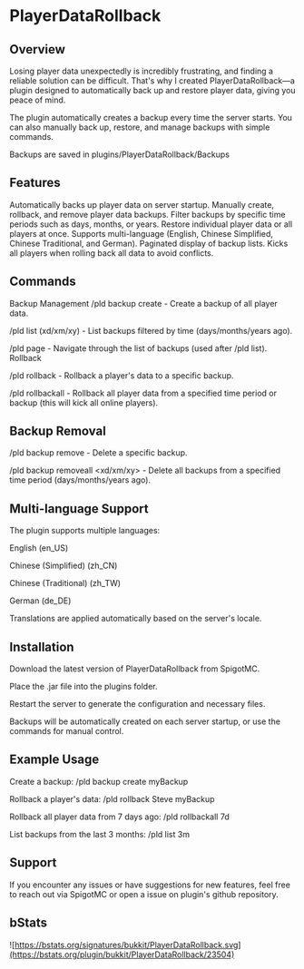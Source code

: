 # PlayerDataRollback​

## Overview
Losing player data unexpectedly is incredibly frustrating, and finding a reliable solution can be difficult. That's why I created PlayerDataRollback—a plugin designed to automatically back up and restore player data, giving you peace of mind.

The plugin automatically creates a backup every time the server starts. You can also manually back up, restore, and manage backups with simple commands.

Backups are saved in plugins/PlayerDataRollback/Backups

## Features
Automatically backs up player data on server startup.
Manually create, rollback, and remove player data backups.
Filter backups by specific time periods such as days, months, or years.
Restore individual player data or all players at once.
Supports multi-language (English, Chinese Simplified, Chinese Traditional, and German).
Paginated display of backup lists.
Kicks all players when rolling back all data to avoid conflicts.
## Commands
Backup Management
/pld backup create <backup name> - Create a backup of all player data.

/pld list (xd/xm/xy) - List backups filtered by time (days/months/years ago).

/pld page <number> - Navigate through the list of backups (used after /pld list).
Rollback

/pld rollback <playername> <backup name> - Rollback a player's data to a specific backup.

/pld rollbackall <backup name> - Rollback all player data from a specified time period or backup (this will kick all online players).
## Backup Removal
/pld backup remove <backup name> - Delete a specific backup.

/pld backup removeall <xd/xm/xy> - Delete all backups from a specified time period (days/months/years ago).

## Multi-language Support
The plugin supports multiple languages:

English (en_US)

Chinese (Simplified) (zh_CN)

Chinese (Traditional) (zh_TW)

German (de_DE)

Translations are applied automatically based on the server's locale.

## Installation
Download the latest version of PlayerDataRollback from SpigotMC.

Place the .jar file into the plugins folder.

Restart the server to generate the configuration and necessary files.

Backups will be automatically created on each server startup, or use the commands for manual control.

## Example Usage
Create a backup: /pld backup create myBackup

Rollback a player's data: /pld rollback Steve myBackup

Rollback all player data from 7 days ago: /pld rollbackall 7d

List backups from the last 3 months: /pld list 3m
## Support
If you encounter any issues or have suggestions for new features, feel free to reach out via SpigotMC or open a issue on plugin's github repository.


## bStats
![https://bstats.org/signatures/bukkit/PlayerDataRollback.svg](https://bstats.org/plugin/bukkit/PlayerDataRollback/23504)
